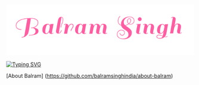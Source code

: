 
<p align="center">
      <img src="assets/balram.png" alt="Image" width="662" />
</p>


[![Typing SVG](http://readme-typing-svg.herokuapp.com?color=%23FF5DA2&size=30&center=true&width=980&height=70&lines=10+years+of+professional+experience;Teacher%2C+Speaker+and+Trainer;Full+stack+web+and+app+developer;Web+accessibility+Advocate;React%2C+Typescript+and+JavaScript+enthusiastic)](https://git.io/typing-svg)




[About Balram] (https://github.com/balramsinghindia/about-balram)



<!--
**balramsinghindia/balramsinghindia** is a ✨ _special_ ✨ repository because its `README.md` (this file) appears on your GitHub profile.

Here are some ideas to get you started:

- 🔭 I’m currently working on ...
- 🌱 I’m currently learning ...
- 👯 I’m looking to collaborate on ...
- 🤔 I’m looking for help with ...
- 💬 Ask me about ...
- 📫 How to reach me: ...
- 😄 Pronouns: ...
- ⚡ Fun fact: ...
-->
